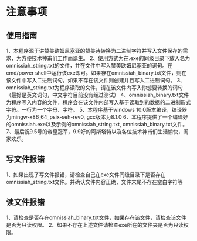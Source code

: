 # 注意事项

## 使用指南
1、本程序源于讲赞美欧姆尼塞亚的赞美诗转换为二进制字符并写入文件保存的需求，为方便技术神甫们工作而诞生。
2、使用方式为在.exe的同级目录下放入名为omnissiah_string.txt的文件，并在文件中写入赞美欧姆尼塞亚的词句。在cmd/power shell中运行该exe即可。如果存在omnissiah_binary.txt文件，则在该文件中写入二进制词句。如果不存在该文件则创建并且写入二进制词句。
3、omnissiah_string.txt为程序读取的文件，请在该文件内写入你想要转换的词句（最好是英文词句，中文字符目前没有经过测试）
4、omnissiah_binary.txt文件为程序写入内容的文件，程序会在该文件内部写入基于读取到的数据的二进制形式字符。一行为一个字母、字符。
5、本程序基于windows 10.0版本编译，编译器为mingw-x86_64_psix-seh-rev0, gcc版本为8.1.0
6、本程序提供了一个编译好的omnissiah.exe以及示例的omnissiah_string.txt, omnissiah_binary.txt文件。
7、最后祝9.5号的帝皇冠军，9.9好的阿斯塔特以及各位技术神甫们生活愉快，阖家欢乐。

## 写文件报错
1、如果出现了写文件报错，请检查自己在exe文件同级目录下是否存在omnissiah_string.txt文件。并确认文件内容正确，文件末尾不存在空白字符等

## 读文件报错
1、请检查是否存在omnissiah_binary.txt文件，如果存在该文件，请检查该文件是否为只读权限。
2、如果不存在上述文件请检查exe所在的文件夹是否为只读权限。

